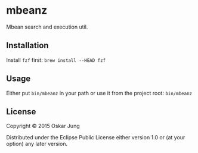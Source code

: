 # mbeanz

Mbean search and execution util.

## Installation

Install `fzf` first: `brew install --HEAD fzf`

## Usage

Either put `bin/mbeanz` in your path or use it from the project root:
`bin/mbeanz`

## License

Copyright © 2015 Oskar Jung

Distributed under the Eclipse Public License either version 1.0 or (at
your option) any later version.
